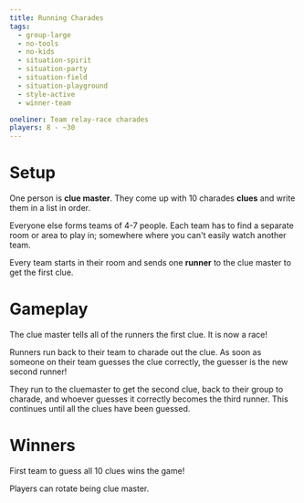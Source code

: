 ```yaml
---
title: Running Charades
tags:
  - group-large
  - no-tools
  - no-kids
  - situation-spirit
  - situation-party
  - situation-field
  - situation-playground
  - style-active
  - winner-team

oneliner: Team relay-race charades
players: 8 - ~30
---
```


# Setup
One person is **clue master**.
They come up with 10 charades **clues** and write them in a list in order.

Everyone else forms teams of 4-7 people.
Each team has to find a separate room or area to play in; somewhere where you can't easily watch another team.

Every team starts in their room and sends one **runner** to the clue master to get the first clue.

# Gameplay
The clue master tells all of the runners the first clue.
It is now a race!

Runners run back to their team to charade out the clue.
As soon as someone on their team guesses the clue correctly, the guesser is the new second runner!

They run to the cluemaster to get the second clue, back to their group to charade, and whoever guesses it correctly becomes the third runner.
This continues until all the clues have been guessed.

# Winners
First team to guess all 10 clues wins the game!

Players can rotate being clue master.
